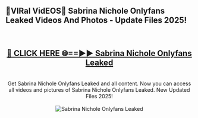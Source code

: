 <h2>🔴VIRal VidEOS🔴 Sabrina Nichole Onlyfans Leaked Videos And Photos - Update Files 2025!</h2>
<br>
<div align="center">
<h2><a href="https://virallinks.top/odZfE0" rel="nofollow">🔴 CLICK HERE 🌐==►► Sabrina Nichole Onlyfans Leaked</a></h2>
<br>
Get Sabrina Nichole Onlyfans Leaked and all content. Now you can access all videos and pictures of Sabrina Nichole Onlyfans Leaked. New Updated Files 2025!
<br>
<br>
<a href="https://virallinks.top/odZfE0" rel="nofollow" data-target="animated-image.originalLink"><img src="https://i.imgur.com/dJHk4Zq.gif)" alt="Sabrina Nichole Onlyfans Leaked" style="max-width: 100%; display: inline-block;" data-target="animated-image.originalImage"></a>
</div>
<br>
